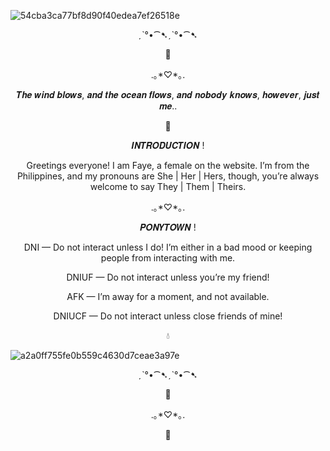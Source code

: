![54cba3ca77bf8d90f40edea7ef26518e](https://github.com/EndlesslyDevoted/EndlesslyDevoted/assets/170754264/316df5df-4f7a-4bab-8dc5-322b03046ba2)


<p align="center"> ˏˋ°•⁀➷ˏˋ°•⁀➷


<p align="center"> 🔮


<p align="center"> .⁠｡⁠*⁠♡*⁠｡.


<p align="center"> 𝑻𝒉𝒆 𝒘𝒊𝒏𝒅 𝒃𝒍𝒐𝒘𝒔, 𝒂𝒏𝒅 𝒕𝒉𝒆 𝒐𝒄𝒆𝒂𝒏 𝒇𝒍𝒐𝒘𝒔, 𝒂𝒏𝒅 𝒏𝒐𝒃𝒐𝒅𝒚 𝒌𝒏𝒐𝒘𝒔, 𝒉𝒐𝒘𝒆𝒗𝒆𝒓, 𝒋𝒖𝒔𝒕 𝒎𝒆..


<p align="center"> 🍃


<p align="center"> 𝑰𝑵𝑻𝑹𝑶𝑫𝑼𝑪𝑻𝑰𝑶𝑵 !


<p align="center"> Greetings everyone! I am Faye, a female on the website. I’m from the Philippines, and my pronouns are She | Her | Hers, though, you’re always welcome to say They | Them | Theirs.


<p align="center"> .⁠｡⁠*⁠♡*⁠｡.


<p align="center"> 𝑷𝑶𝑵𝒀𝑻𝑶𝑾𝑵 !


<p align="center"> DNI — Do not interact unless I do! I’m either in a bad mood or keeping people from interacting with me.


<p align="center"> DNIUF — Do not interact unless you’re my friend!


<p align="center"> AFK — I’m away for a moment, and not available.


<p align="center"> DNIUCF — Do not interact unless close friends of mine!


<p align="center"> 💧

![a2a0ff755fe0b559c4630d7ceae3a97e](https://github.com/EndlesslyDevoted/EndlesslyDevoted/assets/170754264/d4d0b113-eb13-4b5d-a52c-18bc5ab7273d)

<p align="center"> ˏˋ°•⁀➷ˏˋ°•⁀➷


<p align="center"> 💫


<p align="center"> .⁠｡⁠*⁠♡*⁠｡.


<p align="center"> 🍂
